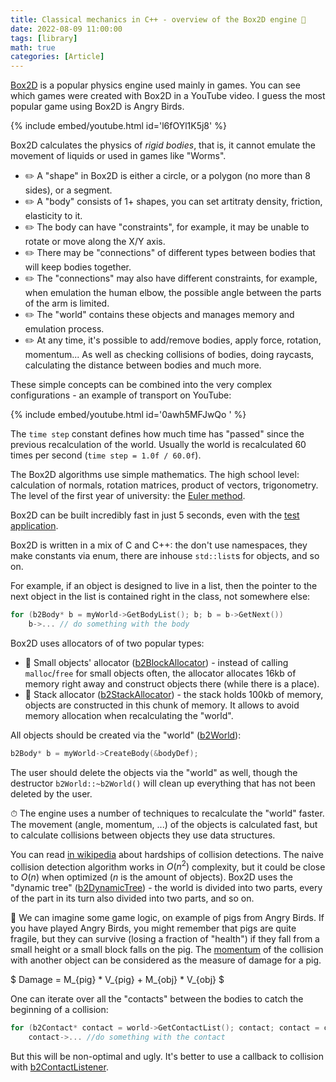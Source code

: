 ```yaml
---
title: Classical mechanics in C++ - overview of the Box2D engine 🚀
date: 2022-08-09 11:00:00
tags: [library]
math: true
categories: [Article]
---
```


[Box2D](https://box2d.org/documentation/index.html) is a popular physics engine used mainly in games.
You can see which games were created with Box2D in a YouTube video. I guess the most popular game using Box2D is Angry Birds.

{% include embed/youtube.html id='l6fOYl1K5j8' %}

Box2D calculates the physics of *rigid bodies*, that is, it cannot emulate the movement of liquids or used in games like "Worms".

- ✏️ A "shape" in Box2D is either a circle, or a polygon (no more than 8 sides), or a segment.
- ✏️ A "body" consists of 1+ shapes, you can set artitraty density, friction, elasticity to it.
- ✏️ The body can have "constraints", for example, it may be unable to rotate or move along the X/Y axis.
- ✏️ There may be "connections" of different types between bodies that will keep bodies together.
- ✏️ The "connections" may also have different constraints, for example, when emulation the human elbow, the possible angle between the parts of the arm is limited.
- ✏️ The "world" contains these objects and manages memory and emulation process.
- ✏️ At any time, it's possible to add/remove bodies, apply force, rotation, momentum...
As well as checking collisions of bodies, doing raycasts, calculating the distance between bodies and much more.

These simple concepts can be combined into the very complex configurations - an example of transport on YouTube:

{% include embed/youtube.html id='0awh5MFJwQo ' %}

The `time step` constant defines how much time has "passed" since the previous recalculation of the world.
Usually the world is recalculated 60 times per second (`time step = 1.0f / 60.0f`).

The Box2D algorithms use simple mathematics. The high school level: calculation of normals, rotation matrices, product of vectors, trigonometry.
The level of the first year of university: the [Euler method](https://en.wikipedia.org/wiki/Euler_method).

Box2D can be built incredibly fast in just 5 seconds, even with the [test application](https://box2d.org/documentation/md__d_1__git_hub_box2d_docs_testbed.html).

Box2D is written in a mix of C and C++: the don't use namespaces, they make constants via enum, there are inhouse `std::list`s for objects, and so on.

For example, if an object is designed to live in a list, then the pointer to the next object in the list is contained right in the class, not somewhere else:
```c++
for (b2Body* b = myWorld->GetBodyList(); b; b = b->GetNext())
    b->... // do something with the body
```

Box2D uses allocators of of two popular types:
- 💾 Small objects' allocator ([b2BlockAllocator](https://github.com/erincatto/box2d/blob/main/include/box2d/b2_block_allocator.h)) - instead
of calling `malloc`/`free` for small objects often, the allocator allocates 16kb of memory right away and construct objects there (while there is a place).
- 💾 Stack allocator ([b2StackAllocator](https://github.com/erincatto/box2d/blob/main/include/box2d/b2_stack_allocator.h)) - the stack
holds 100kb of memory, objects are constructed in this chunk of memory. It allows to avoid memory allocation when recalculating the "world".

All objects should be created via the "world" ([b2World](https://github.com/erincatto/box2d/blob/main/include/box2d/b2_world.h)):
```c++
b2Body* b = myWorld->CreateBody(&bodyDef);
```
The user should delete the objects via the "world" as well, though the destructor `b2World::~b2World()` will clean up everything that
has not been deleted by the user.

⏱ The engine uses a number of techniques to recalculate the "world" faster.
The movement (angle, momentum, ...) of the objects is calculated fast, but to calculate collisions between objects they use data structures.

You can read [in wikipedia](https://en.wikipedia.org/wiki/Collision_detection#Optimization) about hardships of collision detections.
The naive collision detection algorithm works in $O(n^2)$ complexity, but it could be close to $O(n)$ when optimized ($n$ is the amount of objects).
Box2D uses the "dynamic tree" ([b2DynamicTree](https://github.com/erincatto/box2d/blob/main/include/box2d/b2_dynamic_tree.h)) - the world
is divided into two parts, every of the part in its turn also divided into two parts, and so on.

🐷 We can imagine some game logic, on example of pigs from Angry Birds.
If you have played Angry Birds, you might remember that pigs are quite fragile, but they can survive (losing a fraction of "health")
if they fall from a small height or a small block falls on the pig.
The [momentum](https://en.wikipedia.org/wiki/Momentum) of the collision with another object can be considered as the measure of damage for a pig.

$
Damage = M_{pig} * V_{pig} + M_{obj} * V_{obj}
$

One can iterate over all the "contacts" between the bodies to catch the beginning of a collision:
```c++
for (b2Contact* contact = world->GetContactList(); contact; contact = contact->GetNext())
    contact->... //do something with the contact
```
But this will be non-optimal and ugly. It's better to use a callback to collision with [b2ContactListener](https://github.com/erincatto/box2d/blob/9dc24a6fd4f32442c4bcf80791de47a0a7d25afb/include/box2d/b2_world_callbacks.h#L92).
